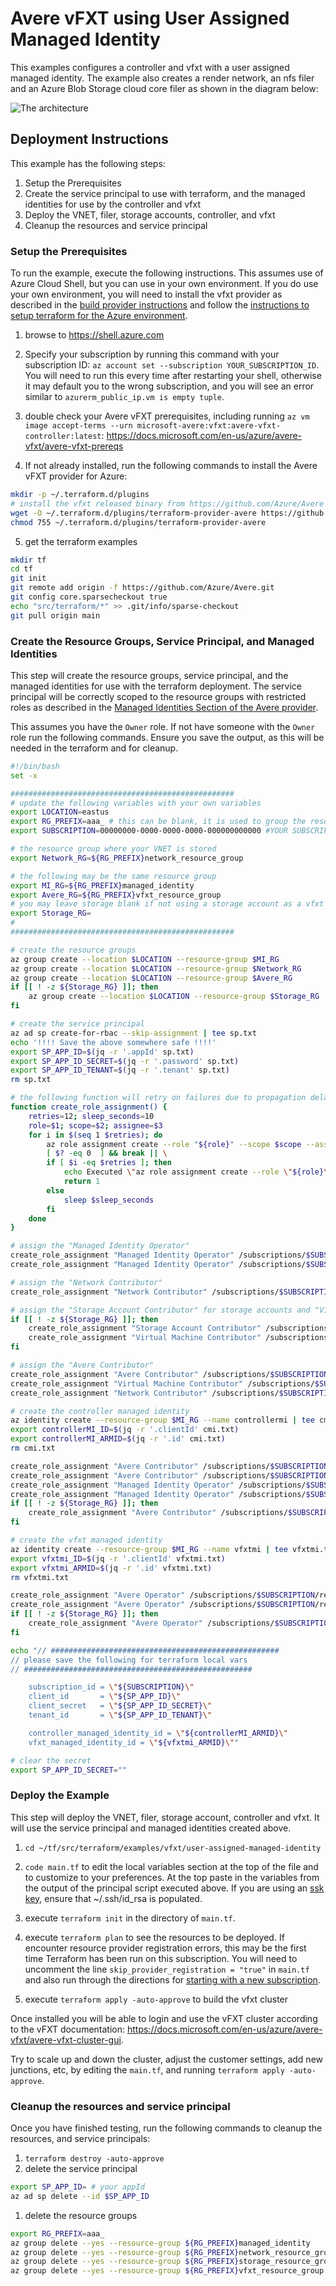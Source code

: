 # Avere vFXT using User Assigned Managed Identity

This examples configures a controller and vfxt with a user assigned managed identity.  The example also creates a render network, an nfs filer and an Azure Blob Storage cloud core filer as shown in the diagram below:

![The architecture](../../../../../docs/images/terraform/userassignedmi.png)

## Deployment Instructions

This example has the following steps:

1. Setup the Prerequisites
1. Create the service principal to use with terraform, and the managed identities for use by the controller and vfxt
1. Deploy the VNET, filer, storage accounts, controller, and vfxt
1. Cleanup the resources and service principal

### Setup the Prerequisites

To run the example, execute the following instructions.  This assumes use of Azure Cloud Shell, but you can use in your own environment.  If you do use your own environment, you will need to install the vfxt provider as described in the [build provider instructions](../../../providers/terraform-provider-avere#build-the-terraform-provider-binary) and follow the [instructions to setup terraform for the Azure environment](https://docs.microsoft.com/en-us/azure/terraform/terraform-install-configure).

1. browse to https://shell.azure.com

2. Specify your subscription by running this command with your subscription ID:  ```az account set --subscription YOUR_SUBSCRIPTION_ID```.  You will need to run this every time after restarting your shell, otherwise it may default you to the wrong subscription, and you will see an error similar to `azurerm_public_ip.vm is empty tuple`.

3. double check your Avere vFXT prerequisites, including running `az vm image accept-terms --urn microsoft-avere:vfxt:avere-vfxt-controller:latest`: https://docs.microsoft.com/en-us/azure/avere-vfxt/avere-vfxt-prereqs

4. If not already installed, run the following commands to install the Avere vFXT provider for Azure:
```bash
mkdir -p ~/.terraform.d/plugins
# install the vfxt released binary from https://github.com/Azure/Avere
wget -O ~/.terraform.d/plugins/terraform-provider-avere https://github.com/Azure/Avere/releases/download/tfprovider_v0.9.27/terraform-provider-avere
chmod 755 ~/.terraform.d/plugins/terraform-provider-avere
```

5. get the terraform examples
```bash
mkdir tf
cd tf
git init
git remote add origin -f https://github.com/Azure/Avere.git
git config core.sparsecheckout true
echo "src/terraform/*" >> .git/info/sparse-checkout
git pull origin main
```

### Create the Resource Groups, Service Principal, and Managed Identities

This step will create the resource groups, service principal, and the managed identities for use with the terraform deployment.  The service principal will be correctly scoped to the resource groups with restricted roles as described in the [Managed Identities Section of the Avere provider](../../../providers/terraform-provider-avere#managed-identities).

This assumes you have the `Owner` role.  If not have someone with the `Owner` role run the following commands.  Ensure you save the output, as this will be needed in the terraform and for cleanup.

```bash
#!/bin/bash
set -x

##################################################
# update the following variables with your own variables
export LOCATION=eastus
export RG_PREFIX=aaa_ # this can be blank, it is used to group the resource groups together
export SUBSCRIPTION=00000000-0000-0000-0000-000000000000 #YOUR SUBSCRIPTION

# the resource group where your VNET is stored
export Network_RG=${RG_PREFIX}network_resource_group

# the following may be the same resource group
export MI_RG=${RG_PREFIX}managed_identity
export Avere_RG=${RG_PREFIX}vfxt_resource_group
# you may leave storage blank if not using a storage account as a vfxt core filer
export Storage_RG=
#
##################################################

# create the resource groups
az group create --location $LOCATION --resource-group $MI_RG
az group create --location $LOCATION --resource-group $Network_RG
az group create --location $LOCATION --resource-group $Avere_RG
if [[ ! -z ${Storage_RG} ]]; then
    az group create --location $LOCATION --resource-group $Storage_RG
fi

# create the service principal
az ad sp create-for-rbac --skip-assignment | tee sp.txt
echo '!!!! Save the above somewhere safe !!!!'
export SP_APP_ID=$(jq -r '.appId' sp.txt)
export SP_APP_ID_SECRET=$(jq -r '.password' sp.txt)
export SP_APP_ID_TENANT=$(jq -r '.tenant' sp.txt)
rm sp.txt

# the following function will retry on failures due to propagation delays
function create_role_assignment() {
    retries=12; sleep_seconds=10
    role=$1; scope=$2; assignee=$3
    for i in $(seq 1 $retries); do
        az role assignment create --role "${role}" --scope $scope --assignee $assignee
        [ $? -eq 0  ] && break || \
        if [ $i -eq $retries ]; then
            echo Executed \"az role assignment create --role \"${role}\" --scope $scope --assignee $assignee\" $i times;
            return 1
        else
            sleep $sleep_seconds
        fi
    done
}

# assign the "Managed Identity Operator"
create_role_assignment "Managed Identity Operator" /subscriptions/$SUBSCRIPTION/resourceGroups/$MI_RG $SP_APP_ID
create_role_assignment "Managed Identity Operator" /subscriptions/$SUBSCRIPTION/resourceGroups/$Avere_RG $SP_APP_ID

# assign the "Network Contributor"
create_role_assignment "Network Contributor" /subscriptions/$SUBSCRIPTION/resourceGroups/$Network_RG $SP_APP_ID

# assign the "Storage Account Contributor" for storage accounts and "Virtual Machine Contributor" for NFS Filers
if [[ ! -z ${Storage_RG} ]]; then
    create_role_assignment "Storage Account Contributor" /subscriptions/$SUBSCRIPTION/resourceGroups/$Storage_RG $SP_APP_ID
    create_role_assignment "Virtual Machine Contributor" /subscriptions/$SUBSCRIPTION/resourceGroups/$Storage_RG $SP_APP_ID
fi

# assign the "Avere Contributor"
create_role_assignment "Avere Contributor" /subscriptions/$SUBSCRIPTION/resourceGroups/$Avere_RG $SP_APP_ID
create_role_assignment "Virtual Machine Contributor" /subscriptions/$SUBSCRIPTION/resourceGroups/$Avere_RG $SP_APP_ID
create_role_assignment "Network Contributor" /subscriptions/$SUBSCRIPTION/resourceGroups/$Avere_RG $SP_APP_ID

# create the controller managed identity
az identity create --resource-group $MI_RG --name controllermi | tee cmi.txt
export controllerMI_ID=$(jq -r '.clientId' cmi.txt)
export controllerMI_ARMID=$(jq -r '.id' cmi.txt)
rm cmi.txt

create_role_assignment "Avere Contributor" /subscriptions/$SUBSCRIPTION/resourceGroups/$Avere_RG $controllerMI_ID
create_role_assignment "Avere Contributor" /subscriptions/$SUBSCRIPTION/resourceGroups/$Network_RG $controllerMI_ID 
create_role_assignment "Managed Identity Operator" /subscriptions/$SUBSCRIPTION/resourceGroups/$Avere_RG $controllerMI_ID 
create_role_assignment "Managed Identity Operator" /subscriptions/$SUBSCRIPTION/resourceGroups/$MI_RG $controllerMI_ID 
if [[ ! -z ${Storage_RG} ]]; then
    create_role_assignment "Avere Contributor" /subscriptions/$SUBSCRIPTION/resourceGroups/$Storage_RG $controllerMI_ID 
fi

# create the vfxt managed identity
az identity create --resource-group $MI_RG --name vfxtmi | tee vfxtmi.txt
export vfxtmi_ID=$(jq -r '.clientId' vfxtmi.txt)
export vfxtmi_ARMID=$(jq -r '.id' vfxtmi.txt)
rm vfxtmi.txt

create_role_assignment "Avere Operator" /subscriptions/$SUBSCRIPTION/resourceGroups/$Avere_RG $vfxtmi_ID
create_role_assignment "Avere Operator" /subscriptions/$SUBSCRIPTION/resourceGroups/$Network_RG $vfxtmi_ID 
if [[ ! -z ${Storage_RG} ]]; then
    create_role_assignment "Avere Operator" /subscriptions/$SUBSCRIPTION/resourceGroups/$Storage_RG $vfxtmi_ID 
fi

echo "// ###################################################
// please save the following for terraform local vars
// ###################################################

    subscription_id = \"${SUBSCRIPTION}\"
    client_id       = \"${SP_APP_ID}\"
    client_secret   = \"${SP_APP_ID_SECRET}\"
    tenant_id       = \"${SP_APP_ID_TENANT}\"

    controller_managed_identity_id = \"${controllerMI_ARMID}\"
    vfxt_managed_identity_id = \"${vfxtmi_ARMID}\""

# clear the secret
export SP_APP_ID_SECRET=""
```

### Deploy the Example

This step will deploy the VNET, filer, storage account, controller and vfxt.  It will use the service principal and managed identities created above.

1. `cd ~/tf/src/terraform/examples/vfxt/user-assigned-managed-identity`

1. `code main.tf` to edit the local variables section at the top of the file and to customize to your preferences.  At the top paste in the variables from the output of the principal script executed above.  If you are using an [ssk key](https://docs.microsoft.com/en-us/azure/virtual-machines/linux/mac-create-ssh-keys), ensure that ~/.ssh/id_rsa is populated.

1. execute `terraform init` in the directory of `main.tf`.

1. execute `terraform plan` to see the resources to be deployed.  If encounter resource provider registration errors, this may be the first time Terraform has been run on this subscription.  You will need to uncomment the line `skip_provider_registration = "true"` in `main.tf` and also run through the directions for [starting with a new subscription](../../new-subscription).

1. execute `terraform apply -auto-approve` to build the vfxt cluster

Once installed you will be able to login and use the vFXT cluster according to the vFXT documentation: https://docs.microsoft.com/en-us/azure/avere-vfxt/avere-vfxt-cluster-gui.

Try to scale up and down the cluster, adjust the customer settings, add new junctions, etc, by editing the `main.tf`, and running `terraform apply -auto-approve`.

### Cleanup the resources and service principal

Once you have finished testing, run the following commands to cleanup the resources, and service principals:

1. `terraform destroy -auto-approve`
1. delete the service principal
```bash
export SP_APP_ID= # your appId
az ad sp delete --id $SP_APP_ID
```
1. delete the resource groups
```bash
export RG_PREFIX=aaa_
az group delete --yes --resource-group ${RG_PREFIX}managed_identity
az group delete --yes --resource-group ${RG_PREFIX}network_resource_group
az group delete --yes --resource-group ${RG_PREFIX}storage_resource_group
az group delete --yes --resource-group ${RG_PREFIX}vfxt_resource_group
```

